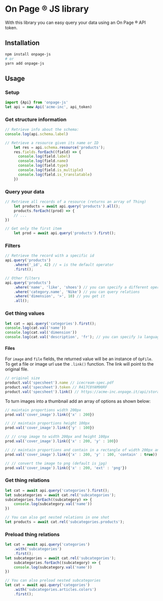 # On Page ® JS library

With this library you can easy query your data using an On Page ® API token.

## Installation
```bash
npm install onpage-js
# or
yarn add onpage-js
```

## Usage

### Setup
```js
import {Api} from 'onpage-js'
let api = new Api('acme-inc', api_token)
```

### Get structure information
```js
// Retrieve info about the schema:
console.log(api.schema.label)

// Retrieve a resource given its name or ID
    let res = api.schema.resource('products');
    res.fields.forEach((field) => {
      console.log(field.label)
      console.log(field.name)
      console.log(field.type)
      console.log(field.is_multiple)
      console.log(field.is_translatable)
    })
```

### Query your data
```js
// Retrieve all records of a resource (returns an array of Thing)
    let products = await api.query('products').all();
    products.forEach((prod) => {
    // ...
})

// Get only the first item
    let prod = await api.query('products').first();
```

### Filters
```js
// Retrieve the record with a specific id
api.query('products')
    .where('_id', 42) // = is the default operator
    .first();

// Other filters
api.query('products')
    .where('name', 'like', 'shoes') // you can specify a different operator
    .where('category.name', 'Nike') // you can query relations
    .where('dimension', '>', 10) // you get it
    .all();
```

### Get thing values
```js
let cat = api.query('categories').first();
console.log(cat.val('name'))
console.log(cat.val('dimension'))
console.log(cat.val('description', 'fr'); // you can specify )a language
```
#### Files
For `image` and `file` fields, the returned value will be an instance of `OpFile`.
To get a file or image url use the `.link()` function. The link will point to the original file.

```js
// original size
product.val('specsheet').name // icecream-spec.pdf
product.val('specsheet').token // R417C0YAM90RF
product.val('specsheet').link() // https://acme-inc.onpage.it/api/storage/R417C0YAM90RF?name=icecream-spec.pdf
```

To turn images into a thumbnail add an array of options as shown below:
```js
// maintain proportions width 200px
prod.val('cover_image').link({'x' : 200})

// // maintain proportions height 100px
prod.val('cover_image').link({'y' : 100})

// // crop image to width 200px and height 100px
prod.val('cover_image').link({'x' : 200, 'y' : 100})

// // maintain proportions and contain in a rectangle of width 200px and height 100px 
prod.val('cover_image').link({'x' : 200, 'y' : 100, 'contain' : true))

// // convert the image to png (default is jpg)
prod.val('cover_image').link({'x' : 200, 'ext' : 'png'})
```

### Get thing relations
```js
let cat = await api.query('categories').first();
let subcategories = await cat.rel('subcategories');
subcategories.forEach((subcategory) => {
    console.log(subcategory.val('name'))
})

// You can also get nested relations in one shot
let products = await cat.rel('subcategories.products');
```

### Preload thing relations
```js
let cat = await api.query('categories')
    .with('subcategories')
    .first();
let subcategories = await cat.rel('subcategories');
    subcategories.forEach((subcategory) => {
    console.log(subcategory.val('name'))
})

// You can also preload nested subcategories
let cat = await api.query('categories')
    .with('subcategories.articles.colors')
    .first();
```